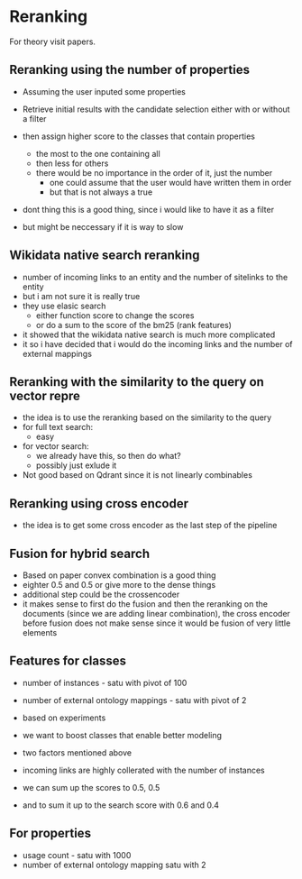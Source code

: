 # Reranking

For theory visit papers.

## Reranking using the number of properties

- Assuming the user inputed some properties
- Retrieve initial results with the candidate selection either with or without a filter
- then assign higher score to the classes that contain properties
  - the most to the one containing all
  - then less for others
  - there would be no importance in the order of it, just the number
    - one could assume that the user would have written them in order
    - but that is not always a true

- dont thing this is a good thing, since i would like to have it as a filter
- but might be neccessary if it is way to slow

## Wikidata native search reranking

- number of incoming links to an entity and the number of sitelinks to the entity
- but i am not sure it is really true
- they use elasic search
  - either function score to change the scores
  - or do a sum to the score of the bm25 (rank features)
- it showed that the wikidata native search is much more complicated
- it so i have decided that i would do the incoming links and the number of external mappings

## Reranking with the similarity to the query on vector repre

- the idea is to use the reranking based on the similarity to the query
- for full text search:
  - easy
- for vector search:
  - we already have this, so then do what?
  - possibly just exlude it
- Not good based on Qdrant since it is not linearly combinables

## Reranking using cross encoder

- the idea is to get some cross encoder as the last step of the pipeline

## Fusion for hybrid search

- Based on paper convex combination is a good thing
- eighter 0.5 and 0.5 or give more to the dense things
- additional step could be the crossencoder
- it makes sense to first do the fusion and then the reranking on the documents (since we are adding linear combination), the cross encoder before fusion does not make sense since it would be fusion of very little elements

## Features for classes

- number of instances - satu with pivot of 100
- number of external ontology mappings - satu with pivot of 2
 
- based on experiments
- we want to boost classes that enable better modeling
- two factors mentioned above
- incoming links are highly collerated with the number of instances

- we can sum up the scores to 0.5, 0.5
- and to sum it up to the search score with 0.6 and 0.4

## For properties

- usage count - satu with 1000
- number of external ontology mapping satu with 2



